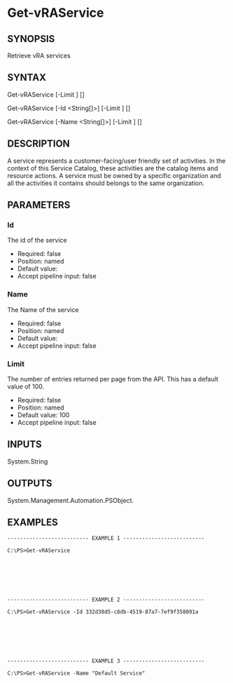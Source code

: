 # Get-vRAService

## SYNOPSIS
    
Retrieve vRA services

## SYNTAX
 Get-vRAService [-Limit <String>] [<CommonParameters>] Get-vRAService [-Id <String[]>] [-Limit <String>] [<CommonParameters>] Get-vRAService [-Name <String[]>] [-Limit <String>] [<CommonParameters>]    

## DESCRIPTION

A service represents a customer-facing/user friendly set of activities. In the context of this Service Catalog, 
these activities are the catalog items and resource actions. 
A service must be owned by a specific organization and all the activities it contains should belongs to the same organization.

## PARAMETERS


### Id

The id of the service

* Required: false
* Position: named
* Default value: 
* Accept pipeline input: false

### Name

The Name of the service

* Required: false
* Position: named
* Default value: 
* Accept pipeline input: false

### Limit

The number of entries returned per page from the API. This has a default value of 100.

* Required: false
* Position: named
* Default value: 100
* Accept pipeline input: false

## INPUTS

System.String

## OUTPUTS

System.Management.Automation.PSObject.

## EXAMPLES
```
-------------------------- EXAMPLE 1 --------------------------

C:\PS>Get-vRAService







-------------------------- EXAMPLE 2 --------------------------

C:\PS>Get-vRAService -Id 332d38d5-c8db-4519-87a7-7ef9f358091a







-------------------------- EXAMPLE 3 --------------------------

C:\PS>Get-vRAService -Name "Default Service"
```

